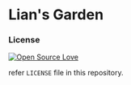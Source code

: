 # Lian's Garden 



### License

[![Open Source Love](https://badges.frapsoft.com/os/mit/mit.svg?v=102)](LICENSE)

refer `LICENSE` file in this repository.
